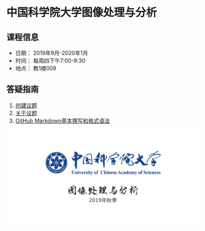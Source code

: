 # 中国科学院大学图像处理与分析

## 课程信息
- 日期： 2019年9月-2020年1月
- 时间： 每周四下午7:00-9:30
- 地点： 教1楼009

## 答疑指南

1. [创建议题](https://help.github.com/cn/articles/creating-an-issue)
2. [关于议题](https://help.github.com/cn/articles/about-issues)
3. [GitHub Markdown基本撰写和格式语法](https://help.github.com/cn/articles/basic-writing-and-formatting-syntax)

![UCAS_IPA](images/UCAS_IPA.png)

